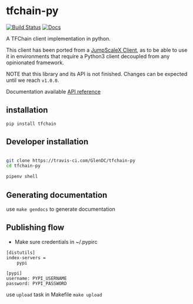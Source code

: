 # tfchain-py

[![Build Status](https://travis-ci.com/GlenDC/tfchain-py.svg?branch=master)](https://travis-ci.com/GlenDC/tfchain-py)
[![Docs](https://img.shields.io/badge/Docs-master-green.svg)](GlenDC.github.io/ttfchain-py/api/tfchain/)

A TFChain client implementation in python.

This client has been ported from a [JumpScaleX Client](http://github.com/threefoldtech/jumpscaleX),
as to be able to use it in environments that require a Python3 client decoupled from any opinionated framework.

NOTE that this library and its API is not finished. Changes can be expected until we reach `v1.0.0`.

Documentation available [API reference](GlenDC.github.io/ttfchain-py/api/tfchain/)


## installation

`pip install tfchain` 


## Developer installation

```bash

git clone https://travis-ci.com/GlenDC/tfchain-py
cd tfchain-py

pipenv shell

```


## Generating documentation

use `make gendocs` to generate documentation

## Publishing flow

- Make sure credentials in ~/.pypirc

```
[distutils]
index-servers =
    pypi

[pypi]
username: PYPI_USERNAME
password: PYPI_PASSWORD
```
use `upload` task in Makefile `make upload`

